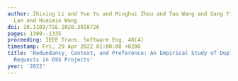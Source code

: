 ```yaml
---
author: Zhixing Li and Yue Yu and Minghui Zhou and Tao Wang and Gang Yin and Long
  Lan and Huaimin Wang
doi: 10.1109/TSE.2020.3018726
pages: 1309--1335
proceeding: IEEE Trans. Software Eng. 48(4)
timestamp: Fri, 29 Apr 2022 01:00:00 +0200
title: 'Redundancy, Context, and Preference: An Empirical Study of Duplicate Pull
  Requests in OSS Projects'
year: '2022'
---
```

